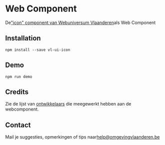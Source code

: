 # <vl-icon> Web Component
De["icon" component van Webuniversum Vlaanderen](https://overheid.vlaanderen.be/webuniversum/v3/documentation/components/vl-ui-icon)als Web Component


## Installation
```
npm install --save vl-ui-icon
```

## Demo
```
npm run demo
```

## Credits
Zie de lijst van [ontwikkelaars](https://github.com/milieuinfo/webcomponent-vl-ui-icon/graphs/contributors) die meegewerkt hebben aan de webcomponent.

## Contact
Mail je suggesties, opmerkingen of tips naar[help@omgevingvlaanderen.be](mailto:help@omgevingvlaanderen.be)
